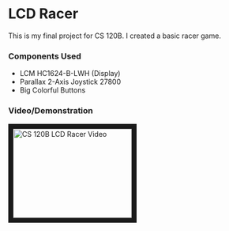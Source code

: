 # LCD Racer

This is my final project for CS 120B. I created a basic racer game.

### Components Used

* LCM HC1624-B-LWH (Display)
* Parallax 2-Axis Joystick 27800
* Big Colorful Buttons

### Video/Demonstration

<a href="http://www.youtube.com/watch?feature=player_embedded&v=hxTxZcKaW3c
" target="_blank"><img src="http://img.youtube.com/vi/hxTxZcKaW3c/0.jpg" 
alt="CS 120B LCD Racer Video" width="240" height="180" border="10" /></a>
